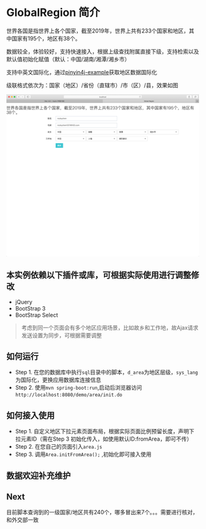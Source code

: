 # GlobalRegion 简介

世界各国是指世界上各个国家，截至2019年，世界上共有233个国家和地区，其中国家有195个，地区有38个。

数据较全，体验较好，支持快速接入，根据上级查找附属直接下级，支持检索以及默认值初始化赋值（默认：中国/湖南/湘潭/湘乡市）

支持中英文国际化，通过[pinyin4j-example](https://github.com/rockychen1221/pinyin4j-example)获取地区数据国际化

级联格式依次为：国家（地区）/省份（直辖市）/市（区）/县，效果如图

![image-area](img/global_area.png)

## 本实例依赖以下插件或库，可根据实际使用进行调整修改
* jQuery
* BootStrap 3
* BootStrap Select
> 考虑到同一个页面会有多个地区应用场景，比如故乡和工作地，故Ajax请求发送设置为同步，可根据需要调整

## 如何运行
* Step 1. 在您的数据库中执行`sql`目录中的脚本，`d_area`为地区层级，`sys_lang`为国际化，更换应用数据库连接信息
* Step 2. 使用`mvn spring-boot:run`,启动后浏览器访问`http://localhost:8080/demo/area/init.do`

## 如何接入使用
* Step 1. 自定义地区下拉元素页面布局，根据实际页面比例预留长度，声明下拉元素ID（需在Step 3 初始化传入，如使用默认ID:fromArea，即可不传）
* Step 2. 在您自己的页面引入`area.js`
* Step 3. 调用`Area.initFromArea();` ,初始化即可接入使用

## 数据欢迎补充维护

## Next
目前脚本查询到的一级国家/地区共有240个，哪多冒出来7个。。。需要进行核对，和外交部一致
